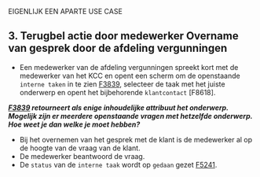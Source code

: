 
EIGENLIJK EEN APARTE USE CASE

## 3. Terugbel actie door medewerker Overname van gesprek door de afdeling vergunningen

- Een medewerker van de afdeling vergunningen spreekt kort met de medewerker van het KCC en opent een scherm om de openstaande `interne taken` in te zien [F3839](./3839.md), selecteer de taak met het juiste onderwerp en opent het bijbehorende `klantcontact` [F8618].

___[F3839](./3839.md) retourneert als enige inhoudelijke attribuut het onderwerp. Mogelijk zijn er meerdere openstaande vragen met hetzelfde onderwerp. Hoe weet je dan welke je moet hebben?___

- Bij het overnemen van het gesprek met de klant is de medewerker al op de hoogte van de vraag van de klant.
- De medewerker beantwoord de vraag.
- De `status` van de `interne taak` wordt op `gedaan` gezet [F5241](./5241.md).
